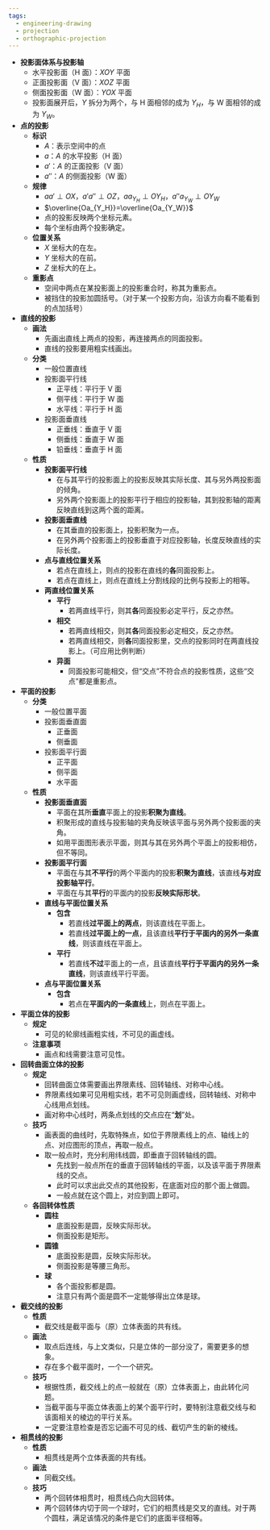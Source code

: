 ```yaml
---
tags:
  - engineering-drawing
  - projection
  - orthographic-projection
---
```


- **投影面体系与投影轴**
	- 水平投影面（H 面）：$XOY$ 平面
	- 正面投影面（V 面）：$XOZ$ 平面
	- 侧面投影面（W 面）：$YOX$ 平面
	- 投影面展开后，$Y$ 拆分为两个，与 H 面相邻的成为 $Y_H$，与 W 面相邻的成为 $Y_W$。
- **点的投影**
	- **标识**
		- $A$：表示空间中的点
		- $a$：$A$ 的水平投影（H 面）
		- $a'$：$A$ 的正面投影（V 面）
		- $a''$：$A$ 的侧面投影（W 面）
	- **规律**
		- $aa'\perp OX$，$a'a''\perp OZ$，$aa_{Y_H}\perp OY_H$，$a''a_{Y_W}\perp OY_W$
		- $\overline{Oa_{Y_H}}=\overline{Oa_{Y_W}}$
		- 点的投影反映两个坐标元素。
		- 每个坐标由两个投影确定。
	- **位置关系**
		- $X$ 坐标大的在左。
		- $Y$ 坐标大的在前。
		- $Z$ 坐标大的在上。
	- **重影点**
		- 空间中两点在某投影面上的投影重合时，称其为重影点。
		- 被挡住的投影加圆括号。（对于某一个投影方向，沿该方向看不能看到的点加括号）
- **直线的投影**
	- **画法**
		- 先画出直线上两点的投影，再连接两点的同面投影。
		- 直线的投影要用粗实线画出。
	- **分类**
		- 一般位置直线
		- 投影面平行线
			- 正平线：平行于 V 面
			- 侧平线：平行于 W 面
			- 水平线：平行于 H 面
		- 投影面垂直线
			- 正垂线：垂直于 V 面
			- 侧垂线：垂直于 W 面
			- 铅垂线：垂直于 H 面
	- **性质**
		- **投影面平行线**
			- 在与其平行的投影面上的投影反映其实际长度、其与另外两投影面的倾角。
			- 另外两个投影面上的投影平行于相应的投影轴，其到投影轴的距离反映直线到这两个面的距离。
		- **投影面垂直线**
			- 在其垂直的投影面上，投影积聚为一点。
			- 在另外两个投影面上的投影垂直于对应投影轴，长度反映直线的实际长度。
		- **点与直线位置关系**
			- 若点在直线上，则点的投影在直线的**各**同面投影上。
			- 若点在直线上，则点在直线上分割线段的比例与投影上的相等。
		- **两直线位置关系**
			- **平行**
				- 若两直线平行，则其**各**同面投影必定平行，反之亦然。
			- **相交**
				- 若两直线相交，则其**各**同面投影必定相交，反之亦然。
				- 若两直线相交，则**各**同面投影里，交点的投影同时在两直线投影上。（可应用比例判断）
			- **异面**
				- 同面投影可能相交，但“交点”不符合点的投影性质，这些“交点”都是重影点。
- **平面的投影**
	- **分类**
		- 一般位置平面
		- 投影面垂直面
			- 正垂面
			- 侧垂面
		- 投影面平行面
			- 正平面
			- 侧平面
			- 水平面
	- **性质**
		- **投影面垂直面**
			- 平面在其所**垂直**平面上的投影**积聚为直线**。
			- 积聚形成的直线与投影轴的夹角反映该平面与另外两个投影面的夹角。
			- 如用平面图形表示平面，则其与其在另外两个平面上的投影相仿，但不等同。
		- **投影面平行面**
			- 平面在与其**不平行**的两个平面内的投影**积聚为直线**，该直线**与对应投影轴平行**。
			- 平面在与其**平行**的平面内的投影**反映实际形状**。
		- **直线与平面位置关系**
			- **包含**
				- 若直线**过平面上的两点**，则该直线在平面上。
				- 若直线**过平面上的一点**，且该直线**平行于平面内的另外一条直线**，则该直线在平面上。
			- **平行**
				- 若直线**不过**平面上的一点，且该直线**平行于平面内的另外一条直线**，则该直线平行平面。
		- **点与平面位置关系**
			- **包含**
				- 若点在**平面内的一条直线**上，则点在平面上。
- **平面立体的投影**
	- **规定**
		- 可见的轮廓线画粗实线，不可见的画虚线。
	- **注意事项**
		- 画点和线需要注意可见性。
- **回转曲面立体的投影**
	- **规定**
		- 回转曲面立体需要画出界限素线、回转轴线、对称中心线。
		- 界限素线如果可见用粗实线，若不可见则画虚线，回转轴线、对称中心线用点划线。
		- 画对称中心线时，两条点划线的交点应在“**划**”处。
	- **技巧**
		- 画表面的曲线时，先取特殊点，如位于界限素线上的点、轴线上的点、对应图形的顶点，再取一般点。
		- 取一般点时，充分利用纬线圆，即垂直于回转轴线的圆。
			- 先找到一般点所在的垂直于回转轴线的平面，以及该平面于界限素线的交点。
			- 此时可以求出此交点的其他投影，在底面对应的那个面上做圆。
			- 一般点就在这个圆上，对应到圆上即可。
	- **各回转体性质**
		- **圆柱**
			- 底面投影是圆，反映实际形状。
			- 侧面投影是矩形。
		- **圆锥**
			- 底面投影是圆，反映实际形状。
			- 侧面投影是等腰三角形。
		- **球**
			- 各个面投影都是圆。
			- 注意只有两个面是圆不一定能够得出立体是球。
- **截交线的投影**
	- **性质**
		- 截交线是截平面与（原）立体表面的共有线。
	- **画法**
		- 取点后连线，与上文类似，只是立体的一部分没了，需要更多的想象。
		- 存在多个截平面时，一个一个研究。
	- **技巧**
		- 根据性质，截交线上的点一般就在（原）立体表面上，由此转化问题。
		- 当截平面与平面立体表面上的某个面平行时，要特别注意截交线与和该面相关的棱边的平行关系。
		- 一定要注意检查是否忘记画不可见的线、截切产生的新的棱线。
- **相贯线的投影**
	- **性质**
		- 相贯线是两个立体表面的共有线。
	- **画法**
		- 同截交线。
	- **技巧**
		- 两个回转体相贯时，相贯线凸向大回转体。
		- 两个回转体内切于同一个球时，它们的相贯线是交叉的直线。对于两个圆柱，满足该情况的条件是它们的底面半径相等。
